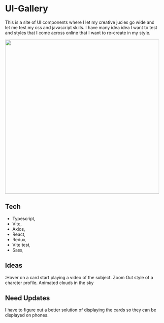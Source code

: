 # UI-Gallery

This is a site of UI components where I let my creative jucies go wide and let me test my css and javascript skills. I have many idea idea I want to test and styles that I come across online that I want to re-create in my style.

<img src="public/cards.JPG" width="500">

## Tech
- Typescript, 
- Vite, 
- Axios, 
- React, 
- Redux, 
- Vite test, 
- Sass, 

## Ideas
:Hover on a card start playing a video of the subject.
Zoom Out style of a charcter profile.
Animated clouds in the sky

## Need Updates

I have to figure out a better solution of displaying the cards so they can be displayed on phones.
